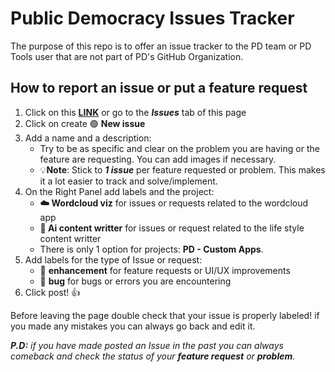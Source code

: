 # Public Democracy Issues Tracker
The purpose of this repo is to offer an issue tracker to the PD team or PD Tools user that are not part of PD's GitHub Organization.

## How to report an issue or put a feature request
1. Click on this [**LINK**](https://github.com/Public-Democracy/public_issues_tracker/issues) or go to the _**Issues**_ tab of this page
3. Click on create 🟢 **New issue**
4. Add a name and a description:
   - Try to be as specific and clear on the problem you are having or the feature are requesting. You can add images if necessary.
   - 💡**Note**: Stick to ***1 issue*** per feature requested or problem. This makes it a lot easier to track and solve/implement.
5. On the Right Panel add labels and the project:
   - **☁️ Wordcloud viz** for issues or requests related to the wordcloud app
   - **🧠 Ai content writter** for issues or request related to the life style content writter
   - There is only 1 option for projects: **PD - Custom Apps**.
6. Add labels for the type of Issue or request:
   - 🔵 **enhancement** for feature requests or UI/UX improvements
   - 🔴 **bug** for bugs or errors you are encountering
7. Click post! 👍


Before leaving the page double check that your issue is properly labeled! if you made any mistakes you can always go back and edit it.</br>

_**P.D:** if you have made posted an Issue in the past you can always comeback and check the status of your **feature request** or **problem**._
